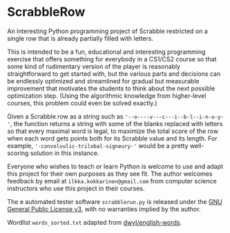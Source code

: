 # ScrabbleRow

An interesting Python programming project of Scrabble restricted on a single row that is already partially filled with letters.

This is intended to be a fun, educational and interesting programming exercise that offers something for everybody in a CS1/CS2 course so that some kind of rudimentary version of the player is reasonably straightforward to get started with, but the various parts and decisions can be endlessly optimized and streamlined for gradual but measurable improvement that motivates the students to think about the next possible optimization step. (Using the algorithmic knowledge from higher-level courses, this problem could even be solved exactly.)

Given a Scrabble row as a string such as `'--o----v---c---i--b-l--i-n-u-y-'`, the function returns a string with some of the blanks replaced with letters so that every maximal word is legal, to maximize the total score of the row when each word gets points both for its Scrabble value and its length. For example, `'-convolvulic-trilobal-signeury-'` would be a pretty well-scoring solution in this instance.

Everyone who wishes to teach or learn Python is welcome to use and adapt this project for their own purposes as they see fit. The author welcomes feedback by email at `ilkka.kokkarinen@gmail.com` from computer science instructors who use this project in their courses.

The e automated tester software `scrabblerun.py` is released under the [GNU General Public License v3](https://www.gnu.org/licenses/gpl-3.0.txt), with no warranties implied by the author.

Wordlist `words_sorted.txt` adapted from [dwyl/english-words](https://github.com/dwyl/english-words).
